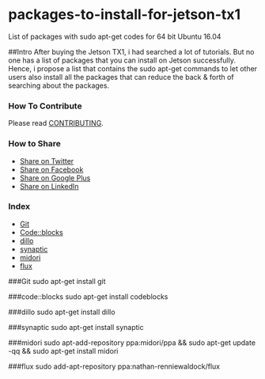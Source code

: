 # packages-to-install-for-jetson-tx1
List of packages with sudo apt-get codes for 64 bit Ubuntu 16.04

##Intro
After buying the Jetson TX1, i had searched a lot of tutorials.  But no one has a list of packages that you can install on Jetson successfully.  Hence, i propose a list that contains the sudo apt-get commands to let other users also install all the packages that can reduce the back & forth of searching about the packages.

### How To Contribute

Please read [CONTRIBUTING](/CONTRIBUTING.md).

### How to Share
+ [Share on Twitter](http://twitter.com/home?status=https://github.com/akarsh/packages-to-install-for-jetson-tx1)
+ [Share on Facebook](http://www.facebook.com/sharer/sharer.php?s=100&p[url]=https://github.com/akarsh/packages-to-install-for-jetson-tx1)
+ [Share on Google Plus](https://plus.google.com/share?url=https://github.com/akarsh/packages-to-install-for-jetson-tx1)
+ [Share on LinkedIn](http://www.linkedin.com/shareArticle?mini=true&url=https://github.com/akarsh/packages-to-install-for-jetson-tx1)

### Index
* [Git](#Git)
* [Code::blocks](#codeblocks)
* [dillo](#dillo)
* [synaptic](#synaptic)
* [midori](#midori)
* [flux](#flux)

###Git
sudo apt-get install git

###code::blocks
sudo apt-get install codeblocks

###dillo
sudo apt-get install dillo

###synaptic
sudo apt-get install synaptic

###midori
sudo apt-add-repository ppa:midori/ppa && sudo apt-get update -qq && sudo apt-get install midori

###flux
sudo add-apt-repository ppa:nathan-renniewaldock/flux
